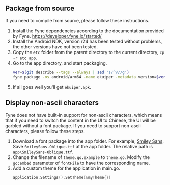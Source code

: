 ## Package from source
If you need to compile from source, please follow these instructions.
1. Install the Fyne dependencies according to the documentation provided by Fyne. https://developer.fyne.io/started/
2. Install the Android NDK, version r24 has been tested without problems, the other versions have not been tested.
3. Copy the `etc` folder from the parent directory to the current directory, `cp -r etc app`.
4. Go to the app directory, and start packaging.
   ``` bash
   ver=$(git describe --tags --always | sed 's/^v//g')
   fyne package -os android/arm64 -name ekuiper -metadata version=$ver -release -appID github.com.lfedge.ekuiper -icon icon.png
   ```
5. If all goes well you'll get `ekuiper.apk`.

## Display non-ascii characters
Fyne does not have built-in support for non-ascii characters, which means that if you need to switch the content in the UI to Chinese, the UI will be garbled without a font package.
If you need to support non-ascii characters, please follow these steps.
1. Download a font package into the app folder.
   For example, [Smiley Sans](https://github.com/atelier-anchor/smiley-sans/releases).
   Save `SmileySans-Oblique.ttf` at the app folder. The relative path is `app\SmileySans-Oblique.ttf`.
2. Change the filename of `theme.go.example` to `theme.go`. Modify the `go:embed` parameter of `fontFile` to have the corresponding name.
3. Add a custom theme for the application in main.go.
   ``` go
   application.Settings().SetTheme(&myTheme{})
   ```
